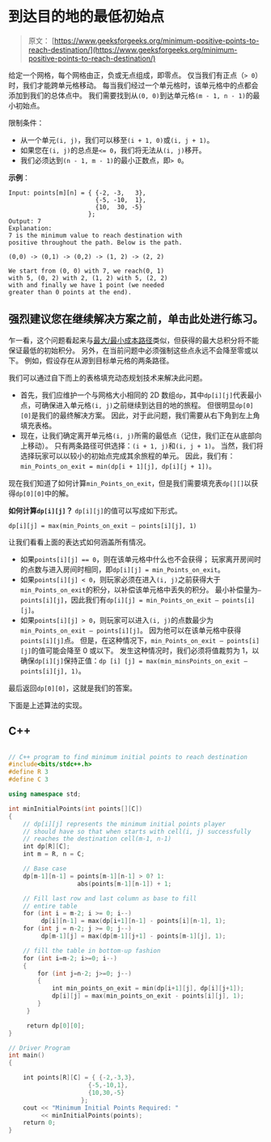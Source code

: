 # 到达目的地的最低初始点

> 原文： [https://www.geeksforgeeks.org/minimum-positive-points-to-reach-destination/](https://www.geeksforgeeks.org/minimum-positive-points-to-reach-destination/)

给定一个网格，每个网格由正，负或无点组成，即零点。 仅当我们有正点（`> 0`）时，我们才能跨单元格移动。 每当我们经过一个单元格时，该单元格中的点都会添加到我们的总体点中。 我们需要找到从`(0, 0)`到达单元格`(m - 1, n - 1)`的最小初始点。

限制条件：

*   从一个单元`(i, j)`，我们可以移至`(i + 1, 0)`或`(i, j + 1)`。
*   如果您在`(i, j)`的总点是`<= 0`，我们将无法从`(i, j)`移开。
*   我们必须达到`(n - 1, m - 1)`的最小正数点，即`> 0`。

**示例**：

```
Input: points[m][n] = { {-2, -3,   3}, 
                        {-5, -10,  1}, 
                        {10,  30, -5} 
                      };
Output: 7
Explanation: 
7 is the minimum value to reach destination with 
positive throughout the path. Below is the path.

(0,0) -> (0,1) -> (0,2) -> (1, 2) -> (2, 2)

We start from (0, 0) with 7, we reach(0, 1) 
with 5, (0, 2) with 2, (1, 2) with 5, (2, 2)
with and finally we have 1 point (we needed 
greater than 0 points at the end). 
```

[](https://practice.geeksforgeeks.org/problem-page.php?pid=91)

## 强烈建议您在继续解决方案之前，单击此处进行练习。

乍一看，这个问题看起来与[最大/最小成本路径](https://www.geeksforgeeks.org/dynamic-programming-set-6-min-cost-path/)类似，但获得的最大总积分将不能保证最低的初始积分。 另外，在当前问题中必须强制这些点永远不会降至零或以下。 例如，假设存在从源到目标单元格的两条路径。

我们可以通过自下而上的表格填充动态规划技术来解决此问题。

*   首先，我们应维护一个与网格大小相同的 2D 数组`dp`，其中`dp[i][j]`代表最小点，可确保进入单元格`(i, j)`之前继续到达目的地的旅程。 但很明显`dp[0][0]`是我们的最终解决方案。 因此，对于此问题，我们需要从右下角到左上角填充表格。
*   现在，让我们确定离开单元格`(i, j)`所需的最低点（记住，我们正在从底部向上移动）。 只有两条路径可供选择：`(i + 1, j)`和`(i, j + 1)`。 当然，我们将选择玩家可以以较小的初始点完成其余旅程的单元。 因此，我们有：`min_Points_on_exit = min(dp[i + 1][j], dp[i][j + 1])`。

现在我们知道了如何计算`min_Points_on_exit`，但是我们需要填充表`dp[][]`以获得`dp[0][0]`中的解。

**如何计算`dp[i][j]`？**
`dp[i][j]`的值可以写成如下形式。

```
dp[i][j] = max(min_Points_on_exit – points[i][j], 1)
```

让我们看看上面的表达式如何涵盖所有情况。

*   如果`points[i][j] == 0`，则在该单元格中什么也不会获得； 玩家离开房间时的点数与进入房间时相同，即`dp[i][j] = min_Points_on_exit`。
*   如果`points[i][j] < 0`，则玩家必须在进入`(i, j)`之前获得大于`min_Points_on_exit`的积分，以补偿该单元格中丢失的积分。 最小补偿量为`–points[i][j]`，因此我们有`dp[i][j] = min_Points_on_exit – points[i][j]`。
*   如果`points[i][j] > 0`，则玩家可以进入`(i, j)`的点数最少为`min_Points_on_exit – points[i][j]`。 因为他可以在该单元格中获得`points[i][j]`点。 但是，在这种情况下，`min_Points_on_exit – points[i][j]`的值可能会降至 0 或以下。 发生这种情况时，我们必须将值裁剪为 1，以确保`dp[i][j]`保持正值：`dp [i] [j] = max(min_minsPoints_on_exit – points[i][j], 1)`。

最后返回`dp[0][0]`，这就是我们的答案。

下面是上述算法的实现。

## C++ 

```cpp

// C++ program to find minimum initial points to reach destination 
#include<bits/stdc++.h> 
#define R 3 
#define C 3 

using namespace std; 

int minInitialPoints(int points[][C]) 
{ 
    // dp[i][j] represents the minimum initial points player 
    // should have so that when starts with cell(i, j) successfully 
    // reaches the destination cell(m-1, n-1) 
    int dp[R][C]; 
    int m = R, n = C; 

    // Base case 
    dp[m-1][n-1] = points[m-1][n-1] > 0? 1: 
                   abs(points[m-1][n-1]) + 1; 

    // Fill last row and last column as base to fill 
    // entire table 
    for (int i = m-2; i >= 0; i--) 
         dp[i][n-1] = max(dp[i+1][n-1] - points[i][n-1], 1); 
    for (int j = n-2; j >= 0; j--) 
         dp[m-1][j] = max(dp[m-1][j+1] - points[m-1][j], 1); 

    // fill the table in bottom-up fashion 
    for (int i=m-2; i>=0; i--) 
    { 
        for (int j=n-2; j>=0; j--) 
        { 
            int min_points_on_exit = min(dp[i+1][j], dp[i][j+1]); 
            dp[i][j] = max(min_points_on_exit - points[i][j], 1); 
        } 
     } 

     return dp[0][0]; 
} 

// Driver Program 
int main() 
{ 

    int points[R][C] = { {-2,-3,3}, 
                      {-5,-10,1}, 
                      {10,30,-5} 
                    }; 
    cout << "Minimum Initial Points Required: "
         << minInitialPoints(points); 
    return 0; 
} 

```